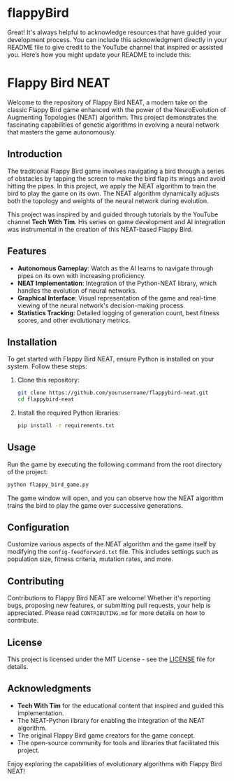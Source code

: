 # flappyBird
Great! It's always helpful to acknowledge resources that have guided your development process. You can include this acknowledgment directly in your README file to give credit to the YouTube channel that inspired or assisted you. Here’s how you might update your README to include this:

# Flappy Bird NEAT

Welcome to the repository of Flappy Bird NEAT, a modern take on the classic Flappy Bird game enhanced with the power of the NeuroEvolution of Augmenting Topologies (NEAT) algorithm. This project demonstrates the fascinating capabilities of genetic algorithms in evolving a neural network that masters the game autonomously.

## Introduction

The traditional Flappy Bird game involves navigating a bird through a series of obstacles by tapping the screen to make the bird flap its wings and avoid hitting the pipes. In this project, we apply the NEAT algorithm to train the bird to play the game on its own. The NEAT algorithm dynamically adjusts both the topology and weights of the neural network during evolution.

This project was inspired by and guided through tutorials by the YouTube channel **Tech With Tim**. His series on game development and AI integration was instrumental in the creation of this NEAT-based Flappy Bird.

## Features

- **Autonomous Gameplay**: Watch as the AI learns to navigate through pipes on its own with increasing proficiency.
- **NEAT Implementation**: Integration of the Python-NEAT library, which handles the evolution of neural networks.
- **Graphical Interface**: Visual representation of the game and real-time viewing of the neural network's decision-making process.
- **Statistics Tracking**: Detailed logging of generation count, best fitness scores, and other evolutionary metrics.

## Installation

To get started with Flappy Bird NEAT, ensure Python is installed on your system. Follow these steps:

1. Clone this repository:

    ```bash
    git clone https://github.com/yourusername/flappybird-neat.git
    cd flappybird-neat
    ```

2. Install the required Python libraries:

    ```bash
    pip install -r requirements.txt
    ```

## Usage

Run the game by executing the following command from the root directory of the project:

```bash
python flappy_bird_game.py
```

The game window will open, and you can observe how the NEAT algorithm trains the bird to play the game over successive generations.

## Configuration

Customize various aspects of the NEAT algorithm and the game itself by modifying the `config-feedforward.txt` file. This includes settings such as population size, fitness criteria, mutation rates, and more.

## Contributing

Contributions to Flappy Bird NEAT are welcome! Whether it's reporting bugs, proposing new features, or submitting pull requests, your help is appreciated. Please read `CONTRIBUTING.md` for more details on how to contribute.

## License

This project is licensed under the MIT License - see the [LICENSE](LICENSE.md) file for details.

## Acknowledgments

- **Tech With Tim** for the educational content that inspired and guided this implementation.
- The NEAT-Python library for enabling the integration of the NEAT algorithm.
- The original Flappy Bird game creators for the game concept.
- The open-source community for tools and libraries that facilitated this project.

Enjoy exploring the capabilities of evolutionary algorithms with Flappy Bird NEAT!
